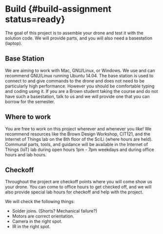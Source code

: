 # Build {#build-assignment status=ready}

The goal of this project is to assemble your drone and test it with the solution code. We will provide parts, and you will also need a basestation (laptop).

## Base Station
We are aiming to work with Mac, GNU/Linux, or Windows. We use and can recommend GNU/Linux running Ubuntu 14.04. The base station is used to connect to and give commands to the drone and does not need to be particularly high performance. However you should be comfortable typing and coding using it. If you are a Brown student taking the course and do not have such a basestation, talk to us and we will provide one that you can borrow for the semester.

## Where to work
You are free to work on this project wherever and whenever you like! We recommend resources like the Brown Design Workshop, CIT121, and the Internet of Things lab on the 8th floor of the SciLi (where hours are held). Communal parts, tools, and guidance will be available in the Internet of Things (IoT) lab during open hours 1pm - 7pm weekdays and during office hours and lab hours.

## Checkoff
Throughout the project are checkoff points where you will come show us your drone. You can come to office hours to get checked off, and we will also provide special lab hours for checkoff and help with the project.  

We will check the following things:  

  * Solder joins. (Shorts? Mechanical failure?)  
  * Motors are correct orientation.  
  * Camera in the right spot.  
  * IR in the right spot.  

